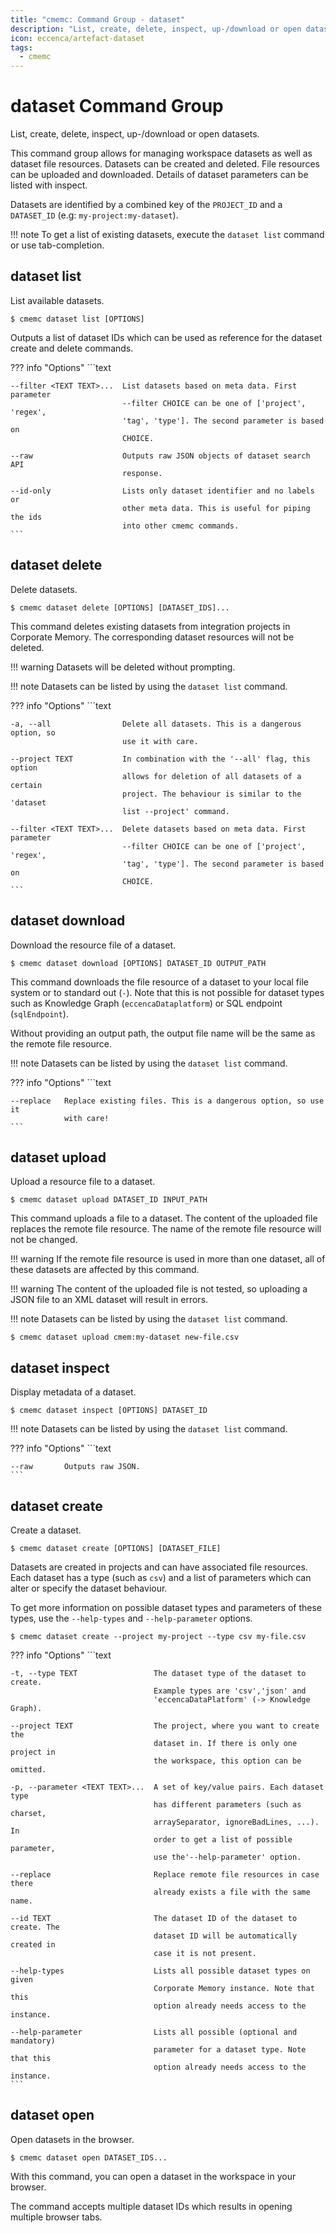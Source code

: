 ```yaml
---
title: "cmemc: Command Group - dataset"
description: "List, create, delete, inspect, up-/download or open datasets."
icon: eccenca/artefact-dataset
tags:
  - cmemc
---
```

# dataset Command Group
<!-- This file was generated - DO NOT CHANGE IT MANUALLY -->

List, create, delete, inspect, up-/download or open datasets.

This command group allows for managing workspace datasets as well as dataset file resources. Datasets can be created and deleted. File resources can be uploaded and downloaded. Details of dataset parameters can be listed with inspect.

Datasets are identified by a combined key of the `PROJECT_ID` and a `DATASET_ID` (e.g: `my-project:my-dataset`).

!!! note
    To get a list of existing datasets, execute the `dataset list` command or use tab-completion.



## dataset list

List available datasets.

```shell-session title="Usage"
$ cmemc dataset list [OPTIONS]
```




Outputs a list of dataset IDs which can be used as reference for the dataset create and delete commands.



??? info "Options"
    ```text

    --filter <TEXT TEXT>...  List datasets based on meta data. First parameter
                             --filter CHOICE can be one of ['project', 'regex',
                             'tag', 'type']. The second parameter is based on
                             CHOICE.
  
    --raw                    Outputs raw JSON objects of dataset search API
                             response.
  
    --id-only                Lists only dataset identifier and no labels or
                             other meta data. This is useful for piping the ids
                             into other cmemc commands.
    ```

## dataset delete

Delete datasets.

```shell-session title="Usage"
$ cmemc dataset delete [OPTIONS] [DATASET_IDS]...
```




This command deletes existing datasets from integration projects in Corporate Memory. The corresponding dataset resources will not be deleted.

!!! warning
    Datasets will be deleted without prompting.


!!! note
    Datasets can be listed by using the `dataset list` command.




??? info "Options"
    ```text

    -a, --all                Delete all datasets. This is a dangerous option, so
                             use it with care.
  
    --project TEXT           In combination with the '--all' flag, this option
                             allows for deletion of all datasets of a certain
                             project. The behaviour is similar to the 'dataset
                             list --project' command.
  
    --filter <TEXT TEXT>...  Delete datasets based on meta data. First parameter
                             --filter CHOICE can be one of ['project', 'regex',
                             'tag', 'type']. The second parameter is based on
                             CHOICE.
    ```

## dataset download

Download the resource file of a dataset.

```shell-session title="Usage"
$ cmemc dataset download [OPTIONS] DATASET_ID OUTPUT_PATH
```




This command downloads the file resource of a dataset to your local file system or to standard out (`-`). Note that this is not possible for dataset types such as Knowledge Graph (`eccencaDataplatform`) or SQL endpoint (`sqlEndpoint`).

Without providing an output path, the output file name will be the same as the remote file resource.

!!! note
    Datasets can be listed by using the `dataset list` command.




??? info "Options"
    ```text

    --replace   Replace existing files. This is a dangerous option, so use it
                with care!
    ```

## dataset upload

Upload a resource file to a dataset.

```shell-session title="Usage"
$ cmemc dataset upload DATASET_ID INPUT_PATH
```




This command uploads a file to a dataset. The content of the uploaded file replaces the remote file resource. The name of the remote file resource will not be changed.

!!! warning
    If the remote file resource is used in more than one dataset, all of these datasets are affected by this command.


!!! warning
    The content of the uploaded file is not tested, so uploading a JSON file to an XML dataset will result in errors.


!!! note
    Datasets can be listed by using the `dataset list` command.


```shell-session title="Example"
$ cmemc dataset upload cmem:my-dataset new-file.csv
```




## dataset inspect

Display metadata of a dataset.

```shell-session title="Usage"
$ cmemc dataset inspect [OPTIONS] DATASET_ID
```




!!! note
    Datasets can be listed by using the `dataset list` command.




??? info "Options"
    ```text

    --raw       Outputs raw JSON.
    ```

## dataset create

Create a dataset.

```shell-session title="Usage"
$ cmemc dataset create [OPTIONS] [DATASET_FILE]
```




Datasets are created in projects and can have associated file resources. Each dataset has a type (such as `csv`) and a list of parameters which can alter or specify the dataset behaviour.

To get more information on possible dataset types and parameters of these types, use the `--help-types` and `--help-parameter` options.

```shell-session title="Example"
$ cmemc dataset create --project my-project --type csv my-file.csv
```




??? info "Options"
    ```text

    -t, --type TEXT                 The dataset type of the dataset to create.
                                    Example types are 'csv','json' and
                                    'eccencaDataPlatform' (-> Knowledge Graph).
  
    --project TEXT                  The project, where you want to create the
                                    dataset in. If there is only one project in
                                    the workspace, this option can be omitted.
  
    -p, --parameter <TEXT TEXT>...  A set of key/value pairs. Each dataset type
                                    has different parameters (such as charset,
                                    arraySeparator, ignoreBadLines, ...). In
                                    order to get a list of possible parameter,
                                    use the'--help-parameter' option.
  
    --replace                       Replace remote file resources in case there
                                    already exists a file with the same name.
  
    --id TEXT                       The dataset ID of the dataset to create. The
                                    dataset ID will be automatically created in
                                    case it is not present.
  
    --help-types                    Lists all possible dataset types on given
                                    Corporate Memory instance. Note that this
                                    option already needs access to the instance.
  
    --help-parameter                Lists all possible (optional and mandatory)
                                    parameter for a dataset type. Note that this
                                    option already needs access to the instance.
    ```

## dataset open

Open datasets in the browser.

```shell-session title="Usage"
$ cmemc dataset open DATASET_IDS...
```




With this command, you can open a dataset in the workspace in your browser.

The command accepts multiple dataset IDs which results in opening multiple browser tabs.



